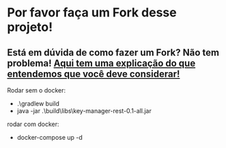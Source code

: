 # Por favor faça um Fork desse projeto!

## Está em dúvida de como fazer um Fork? Não tem problema! [Aqui tem uma explicação do que entendemos que você deve considerar!](https://docs.github.com/en/github/getting-started-with-github/fork-a-repo)


Rodar sem o docker:
- .\gradlew build
- java -jar .\build\libs\key-manager-rest-0.1-all.jar

rodar com docker:
- docker-compose up -d